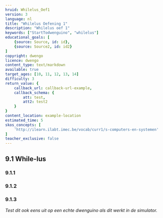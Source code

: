 ```yaml
---
hruid: Whilelus_Oef1
version: 3
language: nl
title: "Whilelus Oefening 1"
description: "Whilelus oef 1"
keywords: ["StartTodwenguino", "whilelus"]
educational_goals: [
    {source: Source, id: id}, 
    {source: Source2, id: id2}
]
copyright: dwengo
licence: dwengo
content_type: text/markdown
available: true
target_ages: [10, 11, 12, 13, 14]
difficulty: 3
return_value: {
    callback_url: callback-url-example,
    callback_schema: {
        att: test,
        att2: test2
    }
}
content_location: example-location
estimated_time: 5
skos_concepts: [
    'http://ilearn.ilabt.imec.be/vocab/curr1/s-computers-en-systemen'
]
teacher_exclusive: false
---
```

## 9.1 While-lus

### 9.1.1




### 9.1.2




### 9.1.3



*Test dit ook eens uit op een echte dwenguino als dit werkt in de simulator.*